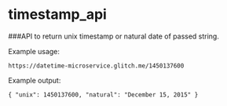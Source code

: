 # timestamp_api

###API to return unix timestamp or natural date of passed string. 

Example usage:

`https://datetime-microservice.glitch.me/1450137600`

Example output:

`{ "unix": 1450137600, "natural": "December 15, 2015" }`